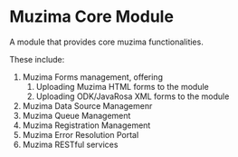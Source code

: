 # Muzima Core Module

A module that provides core muzima functionalities. 

These include:

1. Muzima Forms management, offering
    1. Uploading Muzima HTML forms to the module
    2. Uploading ODK/JavaRosa XML forms to the module
2. Muzima Data Source Managemenr
3. Muzima Queue Management
4. Muzima Registration Management
5. Muzima Error Resolution Portal
6. Muzima RESTful services

